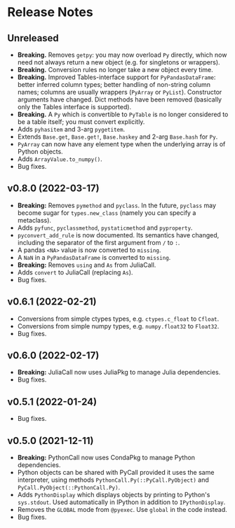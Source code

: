 # Release Notes

## Unreleased
* **Breaking.** Removes `getpy`: you may now overload `Py` directly, which now need not
  always return a new object (e.g. for singletons or wrappers).
* **Breaking.** Conversion rules no longer take a new object every time.
* **Breaking.** Improved Tables-interface support for `PyPandasDataFrame`: better inferred
  column types; better handling of non-string column names; columns are usually wrappers
  (`PyArray` or `PyList`). Constructor arguments have changed. Dict methods have been
  removed (basically only the Tables interface is supported).
* **Breaking.** A `Py` which is convertible to `PyTable` is no longer considered to be a
  table itself; you must convert explicitly.
* Adds `pyhasitem` and 3-arg `pygetitem`.
* Extends `Base.get`, `Base.get!`, `Base.haskey` and 2-arg `Base.hash` for `Py`.
* `PyArray` can now have any element type when the underlying array is of Python objects.
* Adds `ArrayValue.to_numpy()`.
* Bug fixes.

## v0.8.0 (2022-03-17)
* **Breaking:** Removes `pymethod` and `pyclass`. In the future, `pyclass` may become sugar
  for `types.new_class` (namely you can specify a metaclass).
* Adds `pyfunc`, `pyclassmethod`, `pystaticmethod` and `pyproperty`.
* `pyconvert_add_rule` is now documented. Its semantics have changed, including the
  separator of the first argument from `/` to `:`.
* A pandas `<NA>` value is now converted to `missing`.
* A `NaN` in a `PyPandasDataFrame` is converted to `missing`.
* **Breaking:** Removes `using` and `As` from JuliaCall.
* Adds `convert` to JuliaCall (replacing `As`).
* Bug fixes.

## v0.6.1 (2022-02-21)
* Conversions from simple ctypes types, e.g. `ctypes.c_float` to `Cfloat`.
* Conversions from simple numpy types, e.g. `numpy.float32` to `Float32`.
* Bug fixes.

## v0.6.0 (2022-02-17)
* **Breaking:** JuliaCall now uses JuliaPkg to manage Julia dependencies.
* Bug fixes.

## v0.5.1 (2022-01-24)
* Bug fixes.

## v0.5.0 (2021-12-11)
* **Breaking:** PythonCall now uses CondaPkg to manage Python dependencies.
* Python objects can be shared with PyCall provided it uses the same interpreter, using methods `PythonCall.Py(::PyCall.PyObject)` and `PyCall.PyObject(::PythonCall.Py)`.
* Adds `PythonDisplay` which displays objects by printing to Python's `sys.stdout`. Used automatically in IPython in addition to `IPythonDisplay`.
* Removes the `GLOBAL` mode from `@pyexec`. Use `global` in the code instead.
* Bug fixes.
